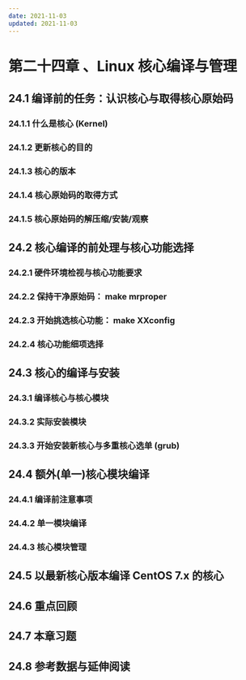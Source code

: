 ```yaml
---
date: 2021-11-03
updated: 2021-11-03
---
```


# 第二十四章 、Linux 核心编译与管理

## 24.1 编译前的任务：认识核心与取得核心原始码

### 24.1.1 什么是核心 (Kernel)

### 24.1.2 更新核心的目的

### 24.1.3 核心的版本

### 24.1.4 核心原始码的取得方式

### 24.1.5 核心原始码的解压缩/安装/观察

## 24.2 核心编译的前处理与核心功能选择

### 24.2.1 硬件环境检视与核心功能要求

### 24.2.2 保持干净原始码： make mrproper

### 24.2.3 开始挑选核心功能： make XXconfig

### 24.2.4 核心功能细项选择

## 24.3 核心的编译与安装

### 24.3.1 编译核心与核心模块

### 24.3.2 实际安装模块

### 24.3.3 开始安装新核心与多重核心选单 (grub)

## 24.4 额外(单一)核心模块编译

### 24.4.1 编译前注意事项

### 24.4.2 单一模块编译

### 24.4.3 核心模块管理

## 24.5 以最新核心版本编译 CentOS 7.x 的核心

## 24.6 重点回顾

## 24.7 本章习题

## 24.8 参考数据与延伸阅读
